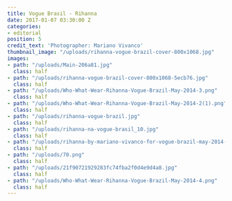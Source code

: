 ```yaml
---
title: Vogue Brasil - Rihanna
date: 2017-01-07 03:30:00 Z
categories:
- editorial
position: 5
credit_text: 'Photographer: Mariano Vivanco'
thumbnail_image: "/uploads/rihanna-vogue-brazil-cover-800x1068.jpg"
images:
- path: "/uploads/Main-206a81.jpg"
  class: half
- path: "/uploads/rihanna-vogue-brazil-cover-800x1068-5ecb76.jpg"
  class: half
- path: "/uploads/Who-What-Wear-Rihanna-Vogue-Brazil-May-2014-3.png"
  class: half
- path: "/uploads/Who-What-Wear-Rihanna-Vogue-Brazil-May-2014-2(1).png"
  class: half
- path: "/uploads/rihanna-vogue-brazil.jpg"
  class: half
- path: "/uploads/rihanna-na-vogue-brasil_10.jpg"
  class: half
- path: "/uploads/rihanna-by-mariano-vivanco-for-vogue-brazil-may-2014-5.jpg"
  class: half
- path: "/uploads/70.png"
  class: half
- path: "/uploads/21f90721929283fc74fba2f0d4e9d4a8.jpg"
  class: half
- path: "/uploads/Who-What-Wear-Rihanna-Vogue-Brazil-May-2014-4.png"
  class: half
---
```


